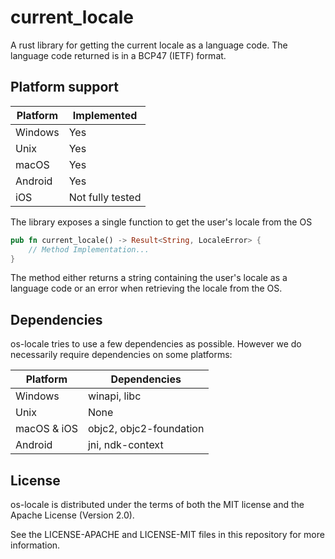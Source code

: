 # current_locale

A rust library for getting the current locale as a language code.
The language code returned is in a BCP47 (IETF) format.

## Platform support

| Platform  | Implemented      |
| -------   | ---              |
| Windows   | Yes              |
| Unix      | Yes              |
| macOS     | Yes              |
| Android   | Yes              |
| iOS       | Not fully tested |

The library exposes a single function to get the user's locale from the OS

```rust
pub fn current_locale() -> Result<String, LocaleError> {
    // Method Implementation...
}
```

The method either returns a string containing the user's locale as a language code or an error when retrieving the 
locale from the OS.

## Dependencies

os-locale tries to use a few dependencies as possible. However we do necessarily require dependencies on some platforms:

| Platform      | Dependencies          |
| ----------    | ------------          |
| Windows       | winapi, libc          |
| Unix          | None                  |
| macOS & iOS   | objc2, objc2-foundation	|
| Android          | jni, ndk-context                  |

## License

os-locale is distributed under the terms of both the MIT license and the Apache License (Version 2.0).

See the LICENSE-APACHE and LICENSE-MIT files in this repository for more information.
